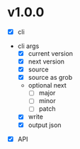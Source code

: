 # v1.0.0

- [x] cli
- cli args
  - [x] current version
  - [x] next version
  - [x] source
  - [x] source as grob
  - optional next 
    - [ ] major
    - [ ] minor
    - [ ] patch
  - [x] write
  - [x] output json
- [x] API